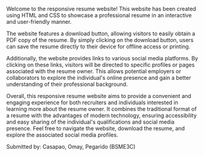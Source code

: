 Welcome to the responsive resume website! This website has been created using HTML and CSS to showcase a professional resume in an interactive and user-friendly manner.

The website features a download button, allowing visitors to easily obtain a PDF copy of the resume. By simply clicking on the download button, users can save the resume directly to their device for offline access or printing.

Additionally, the website provides links to various social media platforms. By clicking on these links, visitors will be directed to specific profiles or pages associated with the resume owner. This allows potential employers or collaborators to explore the individual's online presence and gain a better understanding of their professional background.

Overall, this responsive resume website aims to provide a convenient and engaging experience for both recruiters and individuals interested in learning more about the resume owner. It combines the traditional format of a resume with the advantages of modern technology, ensuring accessibility and easy sharing of the individual's qualifications and social media presence. Feel free to navigate the website, download the resume, and explore the associated social media profiles.

Submitted by: Casapao, Omay, Pegarido (BSME3C)
